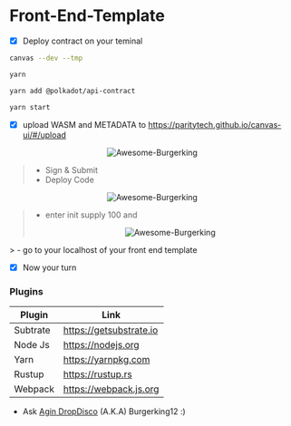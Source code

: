 # Front-End-Template

- [x] Deploy contract on your teminal 

```bash 
canvas --dev --tmp
```
```bash 
yarn
 ```
```bash 
yarn add @polkadot/api-contract
  ```
  ```bash 
 yarn start
 ```
- [x] upload WASM and METADATA to https://paritytech.github.io/canvas-ui/#/upload
<p align="center">
    <a>
        <img src="SS/putting_code_on_chain.png" alt="Awesome-Burgerking"/>
    </a>
</p>

  > - Sign & Submit 
  > - Deploy Code 
  <p align="center">
    <a>
        <img src="SS/putting_code_on_chain.png" alt="Awesome-Burgerking"/>
    </a>
</p>

  > -  enter init supply 100 and 
    <p align="center">
    <a>
        <img src="SS/putting_code_on_chain.png" alt="Awesome-Burgerking"/>
    </a>
</p>
  > - go to your localhost of your  front end template


- [x] Now your turn

### Plugins


| Plugin | Link |
| ------ | ------ |
| Subtrate | https://getsubstrate.io |
| Node Js | https://nodejs.org |
| Yarn | https://yarnpkg.com |
| Rustup | https://rustup.rs |
| Webpack |https://webpack.js.org |'

* Ask [Agin DropDisco](https://twitter.com/agin_webdev) (A.K.A) Burgerking12 :)

